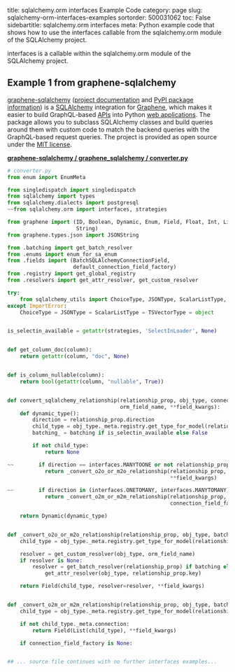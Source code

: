title: sqlalchemy.orm interfaces Example Code
category: page
slug: sqlalchemy-orm-interfaces-examples
sortorder: 500031062
toc: False
sidebartitle: sqlalchemy.orm interfaces
meta: Python example code that shows how to use the interfaces callable from the sqlalchemy.orm module of the SQLAlchemy project.


interfaces is a callable within the sqlalchemy.orm module of the SQLAlchemy project.


## Example 1 from graphene-sqlalchemy
[graphene-sqlalchemy](https://github.com/graphql-python/graphene-sqlalchemy)
([project documentation](https://docs.graphene-python.org/projects/sqlalchemy/en/latest/)
and
[PyPI package information](https://pypi.org/project/graphene-sqlalchemy/))
is a [SQLAlchemy](/sqlalchemy.html) integration for
[Graphene](https://graphene-python.org/), which makes it easier to build
GraphQL-based [APIs](/application-programming-interfaces.html) into Python
[web applications](/web-development.html). The package allows you to
subclass SQLAlchemy classes and build queries around them with custom
code to match the backend queries with the GraphQL-based request queries.
The project is provided as open source under the
[MIT license](https://github.com/graphql-python/graphene-sqlalchemy/blob/master/LICENSE.md).

[**graphene-sqlalchemy / graphene_sqlalchemy / converter.py**](https://github.com/graphql-python/graphene-sqlalchemy/blob/master/graphene_sqlalchemy/./converter.py)

```python
# converter.py
from enum import EnumMeta

from singledispatch import singledispatch
from sqlalchemy import types
from sqlalchemy.dialects import postgresql
~~from sqlalchemy.orm import interfaces, strategies

from graphene import (ID, Boolean, Dynamic, Enum, Field, Float, Int, List,
                      String)
from graphene.types.json import JSONString

from .batching import get_batch_resolver
from .enums import enum_for_sa_enum
from .fields import (BatchSQLAlchemyConnectionField,
                     default_connection_field_factory)
from .registry import get_global_registry
from .resolvers import get_attr_resolver, get_custom_resolver

try:
    from sqlalchemy_utils import ChoiceType, JSONType, ScalarListType, TSVectorType
except ImportError:
    ChoiceType = JSONType = ScalarListType = TSVectorType = object


is_selectin_available = getattr(strategies, 'SelectInLoader', None)


def get_column_doc(column):
    return getattr(column, "doc", None)


def is_column_nullable(column):
    return bool(getattr(column, "nullable", True))


def convert_sqlalchemy_relationship(relationship_prop, obj_type, connection_field_factory, batching,
                                    orm_field_name, **field_kwargs):
    def dynamic_type():
        direction = relationship_prop.direction
        child_type = obj_type._meta.registry.get_type_for_model(relationship_prop.mapper.entity)
        batching_ = batching if is_selectin_available else False

        if not child_type:
            return None

~~        if direction == interfaces.MANYTOONE or not relationship_prop.uselist:
            return _convert_o2o_or_m2o_relationship(relationship_prop, obj_type, batching_, orm_field_name,
                                                    **field_kwargs)

~~        if direction in (interfaces.ONETOMANY, interfaces.MANYTOMANY):
            return _convert_o2m_or_m2m_relationship(relationship_prop, obj_type, batching_,
                                                    connection_field_factory, **field_kwargs)

    return Dynamic(dynamic_type)


def _convert_o2o_or_m2o_relationship(relationship_prop, obj_type, batching, orm_field_name, **field_kwargs):
    child_type = obj_type._meta.registry.get_type_for_model(relationship_prop.mapper.entity)

    resolver = get_custom_resolver(obj_type, orm_field_name)
    if resolver is None:
        resolver = get_batch_resolver(relationship_prop) if batching else \
            get_attr_resolver(obj_type, relationship_prop.key)

    return Field(child_type, resolver=resolver, **field_kwargs)


def _convert_o2m_or_m2m_relationship(relationship_prop, obj_type, batching, connection_field_factory, **field_kwargs):
    child_type = obj_type._meta.registry.get_type_for_model(relationship_prop.mapper.entity)

    if not child_type._meta.connection:
        return Field(List(child_type), **field_kwargs)

    if connection_field_factory is None:


## ... source file continues with no further interfaces examples...

```

